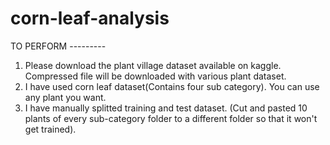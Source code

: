 # corn-leaf-analysis

TO PERFORM ---------

1. Please download the plant village dataset available on kaggle. Compressed file will be downloaded with various plant dataset.
2. I have used corn leaf dataset(Contains four sub category). You can use any plant you want.
3. I have manually splitted training and test dataset. (Cut and pasted 10 plants of every sub-category folder to a different folder so that it won't get trained).
